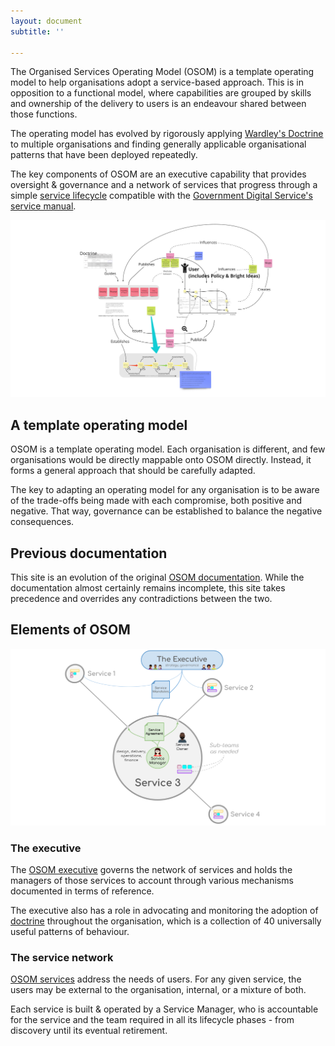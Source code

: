 ```yaml
---
layout: document
subtitle: ''

---
```

The Organised Services Operating Model (OSOM) is a template operating model to help organisations adopt a service-based approach. This is in opposition to a functional model, where capabilities are grouped by skills and ownership of the delivery to users is an endeavour shared between those functions.

The operating model has evolved by rigorously applying [Wardley's Doctrine](/doctrine) to multiple organisations and finding generally applicable organisational patterns that have been deployed repeatedly.

The key components of OSOM are an executive capability that provides oversight & governance and a network of services that progress through a simple [service lifecycle](/lifecycle) compatible with the [Government Digital Service's](https://www.gov.uk/government/organisations/government-digital-service) [service manual](https://www.gov.uk/service-manual).

[![a diagram showing an overview of the various parts of OSOM](/assets/img/opmodel-overview.jpg "OSOM Oviewview")](/assets/img/opmodel-overview.jpg "Operating model overview diagram")

## A template operating model

OSOM is a template operating model. Each organisation is different, and few organisations would be directly mappable onto OSOM directly. Instead, it forms a general approach that should be carefully adapted.

The key to adapting an operating model for any organisation is to be aware of the trade-offs being made with each compromise, both positive and negative. That way, governance can be established to balance the negative consequences.

## Previous documentation

This site is an evolution of the original [OSOM documentation](http://stance.consulting/osom/). While the documentation almost certainly remains incomplete, this site takes precedence and overrides any contradictions between the two.

## Elements of OSOM

![](/assets/img/osom-overview.svg)

### The executive

The [OSOM executive](/executive) governs the network of services and holds the managers of those services to account through various mechanisms documented in terms of reference.

The executive also has a role in advocating and monitoring the adoption of [doctrine](/doctrine) throughout the organisation, which is a collection of 40 universally useful patterns of behaviour.

### The service network

[OSOM services](/services/) address the needs of users. For any given service, the users may be external to the organisation, internal, or a mixture of both.

Each service is built & operated by a Service Manager, who is accountable for the service and the team required in all its lifecycle phases - from discovery until its eventual retirement.